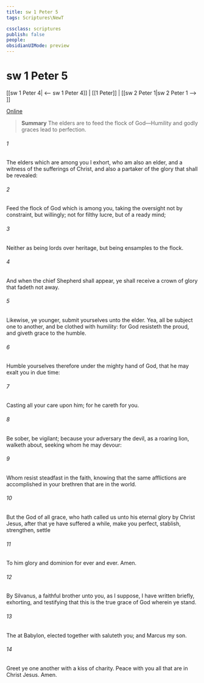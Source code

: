 ```yaml
---
title: sw 1 Peter 5
tags: Scriptures\NewT

cssclass: scriptures
publish: false
people:
obsidianUIMode: preview
---
```


# sw 1 Peter 5
[[sw 1 Peter 4| <-- sw 1 Peter 4]] | [[1 Peter]] | [[sw 2 Peter 1|sw 2 Peter 1 --> ]]

[Online](https://churchofjesuschrist.org/study/scriptures/nt/1-pet/5?lang=eng)

> __Summary__
The elders are to feed the flock of God—Humility and godly graces lead to perfection.

###### 1 
The elders which are among you I exhort, who am also an elder, and a witness of the sufferings of Christ, and also a partaker of the glory that shall be revealed:

###### 2 
Feed the flock of God which is among you, taking the oversight  not by constraint, but willingly; not for filthy lucre, but of a ready mind;

###### 3 
Neither as being lords over  heritage, but being ensamples to the flock.

###### 4 
And when the chief Shepherd shall appear, ye shall receive a crown of glory that fadeth not away.

###### 5 
Likewise, ye younger, submit yourselves unto the elder. Yea, all  be subject one to another, and be clothed with humility: for God resisteth the proud, and giveth grace to the humble.

###### 6 
Humble yourselves therefore under the mighty hand of God, that he may exalt you in due time:

###### 7 
Casting all your care upon him; for he careth for you.

###### 8 
Be sober, be vigilant; because your adversary the devil, as a roaring lion, walketh about, seeking whom he may devour:

###### 9 
Whom resist steadfast in the faith, knowing that the same afflictions are accomplished in your brethren that are in the world.

###### 10 
But the God of all grace, who hath called us unto his eternal glory by Christ Jesus, after that ye have suffered a while, make you perfect, stablish, strengthen, settle 

###### 11 
To him  glory and dominion for ever and ever. Amen.

###### 12 
By Silvanus, a faithful brother unto you, as I suppose, I have written briefly, exhorting, and testifying that this is the true grace of God wherein ye stand.

###### 13 
The  at Babylon, elected together with  saluteth you; and  Marcus my son.

###### 14 
Greet ye one another with a kiss of charity. Peace  with you all that are in Christ Jesus. Amen.

